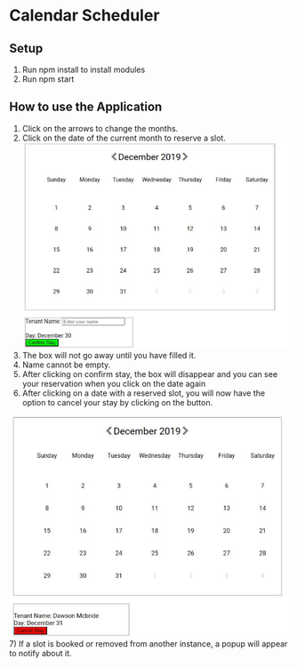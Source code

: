 # Calendar Scheduler

## Setup
1) Run npm install to install modules
2) Run npm start

## How to use the Application

1) Click on the arrows to change the months.
2) Click on the date of the current month to reserve a slot.
   ![Confirm Stay](images/ConfirmStay.jpeg)
3) The box will not go away until you have filled it.
4) Name cannot be empty.
5) After clicking on confirm stay, the box will disappear and you can see your reservation when  you click on the date again
6) After clicking on a date with a reserved slot, you will now have the option to cancel your stay by clicking on the button.

![Cancel Stay](images/CancelStay.jpeg)
7) If a slot is booked or removed from another instance, a popup will appear to notify about it.
